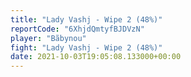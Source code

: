 ```yaml
---
title: "Lady Vashj - Wipe 2 (48%)"
reportCode: "6XhjdQmtyfBJDVzN"
player: "Bãbynou"
fight: "Lady Vashj - Wipe 2 (48%)"
date: 2021-10-03T19:05:08.133000+00:00
---
```


